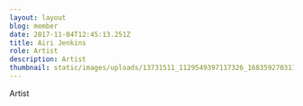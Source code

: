 ```yaml
---
layout: layout
blog: member
date: 2017-11-04T12:45:13.251Z
title: Airi Jenkins
role: Artist
description: Artist
thumbnail: static/images/uploads/13731511_1129549397117326_1683592703118839409_n.jpg
---
```

Artist
